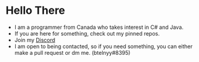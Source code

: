# Hello There
* I am a programmer from Canada who takes interest in C# and Java.
* If you are here for something, check out my pinned repos.
* Join my [Discord](https://discord.gg/P22tFkjTm3)
* I am open to being contacted, so if you need something, you can either make a pull request or dm me. (btelnyy#8395)
